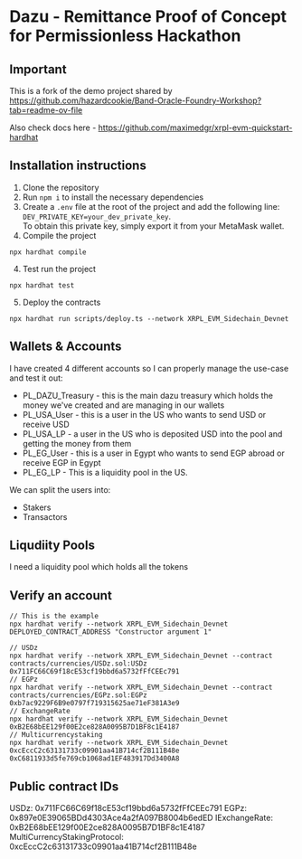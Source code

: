 # Dazu - Remittance Proof of Concept for Permissionless Hackathon

## Important

This is a fork of the demo project shared by https://github.com/hazardcookie/Band-Oracle-Foundry-Workshop?tab=readme-ov-file

Also check docs here - https://github.com/maximedgr/xrpl-evm-quickstart-hardhat


## Installation instructions

1. Clone the repository
2. Run `npm i` to install the necessary dependencies
3. Create a `.env` file at the root of the project and add the following line: `DEV_PRIVATE_KEY=your_dev_private_key`.  
   To obtain this private key, simply export it from your MetaMask wallet.
3. Compile the project
  ```
  npx hardhat compile
  ```
4. Test run the project
  ```
  npx hardhat test
  ```
5. Deploy the contracts
  ```
  npx hardhat run scripts/deploy.ts --network XRPL_EVM_Sidechain_Devnet
  ```

## Wallets & Accounts

I have created 4 different accounts so I can properly manage the use-case and test it out:

* PL_DAZU_Treasury - this is the main dazu treasury which holds the money we've created and are managing in our wallets
* PL_USA_User - this is a user in the US who wants to send USD or receive USD
* PL_USA_LP - a user in the US who is deposited USD into the pool and getting the money from them
* PL_EG_User - this is a user in Egypt who wants to send EGP abroad or receive EGP in Egypt
* PL_EG_LP - This is a liquidity pool in the US.

We can split the users into:
* Stakers
* Transactors

## Liqudiity Pools

I need a liquidity pool which holds all the tokens


## Verify an account

```
// This is the example
npx hardhat verify --network XRPL_EVM_Sidechain_Devnet DEPLOYED_CONTRACT_ADDRESS "Constructor argument 1"

// USDz
npx hardhat verify --network XRPL_EVM_Sidechain_Devnet --contract contracts/currencies/USDz.sol:USDz 0x711FC66C69f18cE53cf19bbd6a5732fFfCEEc791
// EGPz
npx hardhat verify --network XRPL_EVM_Sidechain_Devnet --contract contracts/currencies/EGPz.sol:EGPz 0xb7ac9229F6B9e0797f719315625ae71eF381A3e9
// ExchangeRate
npx hardhat verify --network XRPL_EVM_Sidechain_Devnet 0xB2E68bEE129f00E2ce828A0095B7D1BF8c1E4187
// Multicurrencystaking
npx hardhat verify --network XRPL_EVM_Sidechain_Devnet 0xcEccC2c63131733c09901aa41B714cf2B111B48e  0xC6811933d5fe769cb1068ad1EF483917Dd3400A8
```

## Public contract IDs

USDz:                           0x711FC66C69f18cE53cf19bbd6a5732fFfCEEc791
EGPz:                           0x897e0E39065BDd4303Ace4a2fA097B8004b6edED
IExchangeRate:                  0xB2E68bEE129f00E2ce828A0095B7D1BF8c1E4187
MultiCurrencyStakingProtocol:   0xcEccC2c63131733c09901aa41B714cf2B111B48e


